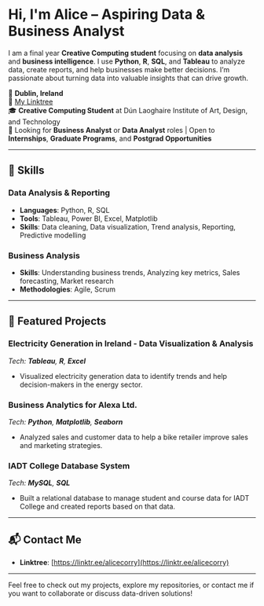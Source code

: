 # Hi, I'm Alice – **Aspiring Data & Business Analyst**

I am a final year **Creative Computing student** focusing on **data analysis** and **business intelligence**. I use **Python**, **R**, **SQL**, and **Tableau** to analyze data, create reports, and help businesses make better decisions. I’m passionate about turning data into valuable insights that can drive growth.

📍 **Dublin, Ireland**  
🔗 [My Linktree](https://linktr.ee/alicecorry)  
🎓 **Creative Computing Student** at Dún Laoghaire Institute of Art, Design, and Technology  
🎯 Looking for **Business Analyst** or **Data Analyst** roles | Open to **Internships**, **Graduate Programs**, and **Postgrad Opportunities**

---

## 🚀 Skills

### **Data Analysis & Reporting**
- **Languages**: Python, R, SQL  
- **Tools**: Tableau, Power BI, Excel, Matplotlib  
- **Skills**: Data cleaning, Data visualization, Trend analysis, Reporting, Predictive modelling

### **Business Analysis**
- **Skills**: Understanding business trends, Analyzing key metrics, Sales forecasting, Market research  
- **Methodologies**: Agile, Scrum

---

## 📂 Featured Projects

### **Electricity Generation in Ireland - Data Visualization & Analysis**  
*Tech: **Tableau**, **R**, **Excel***
- Visualized electricity generation data to identify trends and help decision-makers in the energy sector.

### **Business Analytics for Alexa Ltd.**  
*Tech: **Python**, **Matplotlib**, **Seaborn***
- Analyzed sales and customer data to help a bike retailer improve sales and marketing strategies.

### **IADT College Database System**  
*Tech: **MySQL**, **SQL***
- Built a relational database to manage student and course data for IADT College and created reports based on that data.

---

## 📬 Contact Me

- **Linktree**: [https://linktr.ee/alicecorry](https://linktr.ee/alicecorry)  

---

Feel free to check out my projects, explore my repositories, or contact me if you want to collaborate or discuss data-driven solutions!
